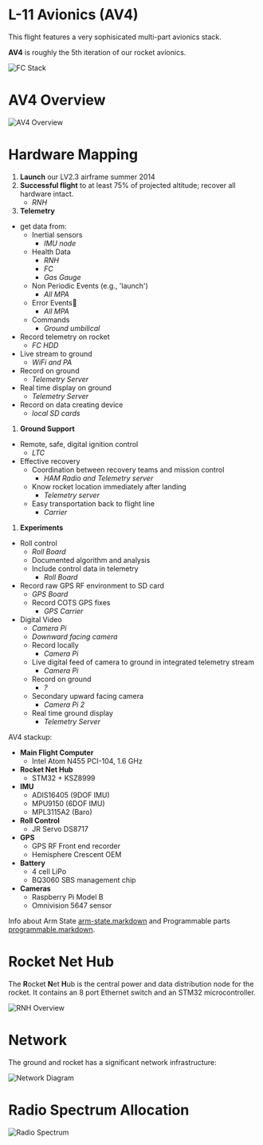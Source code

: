 # L-11 Avionics (AV4)

This flight features a very sophisicated multi-part avionics stack.

**AV4** is roughly the 5th iteration of our rocket avionics.

![FC Stack](http://psas.github.io/Launch-11/avionics/photos/FC-stack.jpg)


# AV4 Overview

![AV4 Overview](http://psas.github.io/Launch-11/avionics/AV4_overview.svg)

# Hardware Mapping

 1. **Launch** our LV2.3 airframe summer 2014
 1. **Successful flight** to at least 75% of projected altitude; recover all hardware intact.
    - _RNH_
 1. **Telemetry**
   - get data from:
      - Inertial sensors
         - _IMU node_
      - Health Data
         - _RNH_
         - _FC_
         - _Gas Gauge_
      - Non Periodic Events (e.g., 'launch')
         - _All MPA_
      - Error Events
         - _All MPA_
      - Commands
         - _Ground umbilical_
   - Record telemetry on rocket
      - _FC HDD_
   - Live stream to ground
      - _WiFi and PA_
   - Record on ground
      - _Telemetry Server_
   - Real time display on ground
      - _Telemetry Server_
   - Record on data creating device
      - _local SD cards_
 1. **Ground Support**
   - Remote, safe, digital ignition control
      - _LTC_
   - Effective recovery
      - Coordination between recovery teams and mission control
         - _HAM Radio and Telemetry server_
      - Know rocket location immediately after landing
         - _Telemetry server_
      - Easy transportation back to flight line
         - _Carrier_
 1. **Experiments**
   - Roll control
      - _Roll Board_
      - Documented algorithm and analysis
      - Include control data in telemetry
         - _Roll Board_
   - Record raw GPS RF environment to SD card
      - _GPS Board_
      - Record COTS GPS fixes
         - _GPS Carrier_
   - Digital Video
      - _Camera Pi_
      - _Downward facing camera_
      - Record locally
         - _Camera Pi_
      - Live digital feed of camera to ground in integrated telemetry stream
         - _Camera Pi_
      - Record on ground
         - _?_
      - Secondary upward facing camera
         - _Camera Pi 2_
      - Real time ground display
         - _Telemetry Server_

AV4 stackup:

 - **Main Flight Computer**
   - Intel Atom N455 PCI-104, 1.6 GHz
 - **Rocket Net Hub**
   - STM32 + KSZ8999
 - **IMU**
   - ADIS16405 (9DOF IMU)
   - MPU9150 (6DOF IMU)
   - MPL3115A2 (Baro)
 - **Roll Control**
   - JR Servo DS8717
 - **GPS**
   - GPS RF Front end recorder
   - Hemisphere Crescent OEM
 - **Battery**
   - 4 cell LiPo
   - BQ3060 SBS management chip
 - **Cameras**
   - Raspberry Pi Model B
   - Omnivision 5647 sensor


Info about Arm State [arm-state.markdown](arm-state.markdown) and
Programmable parts [programmable.markdown](programmable.markdown).


# Rocket Net Hub

The **R**ocket **N**et **H**ub is the central power and data distribution node
for the rocket. It contains an 8 port Ethernet switch and an STM32
microcontroller.

![RNH Overview](http://psas.github.io/Launch-11/avionics/RNH_overview.svg)


# Network

The ground and rocket has a significant network infrastructure:

![Network Diagram](http://psas.github.io/Launch-11/avionics/photos/network_diagram.png)


# Radio Spectrum Allocation 

![Radio Spectrum](http://psas.github.io/Launch-11/avionics/photos/spectrum.png)
